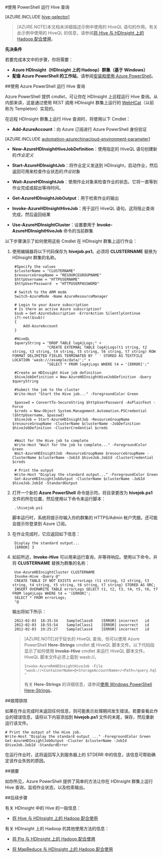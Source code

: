 <properties
   pageTitle="在 HDInsight 中将 Hadoop Hive 与 PowerShell 配合使用 | Microsoft Azure"
   description="使用 PowerShell 在 HDInsight 上的 Hadoop 中运行 Hive 查询。"
   services="hdinsight"
   documentationCenter=""
   authors="Blackmist"
   manager="paulettm"
   editor="cgronlun"
	tags="azure-portal"/>

<tags
	ms.service="hdinsight"
	ms.date="11/02/2015"
	wacn.date="01/07/2016"/>

#使用 PowerShell 运行 Hive 查询

[AZURE.INCLUDE [hive-selector](../includes/hdinsight-selector-use-hive.md)]

> [AZURE.NOTE]本文档未详细描述示例中使用的 HiveQL 语句的作用。有关此示例中使用的 HiveQL 的信息，请参阅[将 Hive 与 HDInsight 上的 Hadoop 配合使用](/documentation/articles/hdinsight-use-hive)。


<a id="prereq"></a>
**先决条件**

若要完成本文中的步骤，你将需要：

- **Azure HDInsight（HDInsight 上的 Hadoop）群集（基于 Windows）** 
- **配备 Azure PowerShell 的工作站**。请参阅[安装和使用 Azure PowerShell](/documentation/articles/powershell-install-configure)。


##<a id="powershell"></a>使用 Azure PowerShell 运行 Hive 查询

Azure PowerShell 提供 *cmdlet*，可让你在 HDInsight 上远程运行 Hive 查询。从内部来讲，这是通过使用 REST 调用 HDInsight 群集上运行的 [WebHCat](https://cwiki.apache.org/confluence/display/Hive/WebHCat)（以前称为 Templeton）实现的。

在远程 HDInsight 群集上运行 Hive 查询时，将使用以下 Cmdlet：

* **Add-AzureAccount**：向 Azure 订阅进行 Azure PowerShell 身份验证

[AZURE.INCLUDE [automation-azurechinacloud-environment-parameter](../includes/automation-azurechinacloud-environment-parameter.md)]

* **New-AzureHDInsightHiveJobDefinition**：使用指定的 HiveQL 语句创建新的*作业定义*

* **Start-AzureHDInsightJob**：将作业定义发送到 HDInsight，启动作业，然后返回可用来检查作业状态的*作业*对象

* **Wait-AzureHDInsightJob**：使用作业对象来检查作业的状态。它将一直等到作业完成或超出等待时间。

* **Get-AzureHDInsightJobOutput**：用于检索作业的输出

* **Invoke-AzureHDInsightHiveJob**：用于运行 HiveQL 语句。这将阻止查询完成，然后返回结果

* **Use-AzureHDInsightCluster**：设置要用于 **Invoke-AzureHDInsightHiveJob** 命令的当前群集

以下步骤演示了如何使用这些 Cmdlet 在 HDInsight 群集上运行作业：

1. 使用编辑器将以下代码保存为 **hivejob.ps1**。必须将 **CLUSTERNAME** 替换为 HDInsight 群集的名称。

		#Specify the values
		$clusterName = "CLUSTERNAME"
		$resourceGroupName = "RESOURCEGROUPNAME"
		$httpUsername = "HTTPUSERNAME"
		$httpUserPassword  = "HTTPUSERPASSWORD"

		# Switch to the ARM mode
		Switch-AzureMode -Name AzureResourceManager
		
		# Login to your Azure subscription
		# Is there an active Azure subscription?
		$sub = Get-AzureSubscription -ErrorAction SilentlyContinue
		if(-not($sub))
		{
		    Add-AzureAccount
		}

		#HiveQL
		$queryString = "DROP TABLE log4jLogs;" +
				       "CREATE EXTERNAL TABLE log4jLogs(t1 string, t2 string, t3 string, t4 string, t5 string, t6 string, t7 string) ROW FORMAT DELIMITED FIELDS TERMINATED BY ' ' STORED AS TEXTFILE LOCATION 'wasb:///example/data/';" +
				       "SELECT * FROM log4jLogs WHERE t4 = '[ERROR]';"

		#Create an HDInsight Hive job definition
		$hiveJobDefinition = New-AzureHDInsightHiveJobDefinition -Query $queryString 

		#Submit the job to the cluster
		Write-Host "Start the Hive job..." -ForegroundColor Green

		$passwd = ConvertTo-SecureString $httpUserPassword -AsPlainText -Force
		$creds = New-Object System.Management.Automation.PSCredential ($httpUsername, $passwd)
		$hiveJob = Start-AzureHDInsightJob -ResourceGroupName $resourceGroupName -ClusterName $clusterName -JobDefinition $hiveJobDefinition -ClusterCredential $creds


		#Wait for the Hive job to complete
		Write-Host "Wait for the job to complete..." -ForegroundColor Green
		Wait-AzureHDInsightJob -ResourceGroupName $resourceGroupName -ClusterName $clusterName -JobId $hiveJob.JobId -ClusterCredential $creds

		# Print the output
		Write-Host "Display the standard output..." -ForegroundColor Green
		Get-AzureHDInsightJobOutput -ClusterName $clusterName -JobId $hiveJob.JobId -StandardOutput
            
2. 打开一个新的 **Azure PowerShell** 命令提示符。将目录更改为 **hivejob.ps1** 文件的所在位置，然后使用以下命令来运行脚本：

		.\hivejob.ps1

    脚本运行时，系统将提示你输入你的群集的 HTTPS/Admin 帐户凭据。还可能会提示你登录到 Azure 订阅。
    
7. 在作业完成时，它应返回如下信息：

		Display the standard output...
		[ERROR]	3

4. 如前所述，**Invoke-Hive** 可以用来运行查询，并等待响应。使用以下命令，并将 **CLUSTERNAME** 替换为群集的名称：

        Use-AzureHDInsightCluster CLUSTERNAME
		Invoke-Hive -Query @"
		CREATE TABLE IF NOT EXISTS errorLogs (t1 string, t2 string, t3 string, t4 string, t5 string, t6 string, t7 string) STORED AS ORC;
		INSERT OVERWRITE TABLE errorLogs SELECT t1, t2, t3, t4, t5, t6, t7 FROM log4jLogs WHERE t4 = '[ERROR]';
		SELECT * FROM errorLogs;
		"@

	输出将如下所示：

		2012-02-03	18:35:34	SampleClass0	[ERROR]	incorrect	id
		2012-02-03	18:55:54	SampleClass1	[ERROR]	incorrect	id
		2012-02-03	19:25:27	SampleClass4	[ERROR]	incorrect	id

	> [AZURE.NOTE]对于较长的 HiveQL 查询，你可以使用 Azure PowerShell **Here-Strings** cmdlet 或 HiveQL 脚本文件。以下代码段显示了如何使用 **Invoke-Hive** cmdlet 来运行 HiveQL 脚本文件。HiveQL 脚本文件必须上载到 wasb://。
	>
	> `Invoke-AzureRmHDInsightHiveJob -File "wasb://<ContainerName>@<StorageAccountName>/<Path>/query.hql"`
	>
	> 有关 **Here-Strings** 的详细信息，请参阅<a href="http://technet.microsoft.com/zh-cn/library/ee692792.aspx" target="_blank">使用 Windows PowerShell Here-Strings</a>。

##<a id="troubleshooting"></a>故障排除

如果在作业完成时未返回任何信息，则可能表示处理期间发生错误。若要查看此作业的错误信息，请将以下内容添加到 **hivejob.ps1** 文件的末尾，保存，然后重新运行该文件。

	# Print the output of the Hive job.
	Write-Host "Display the standard output ..." -ForegroundColor Green
	Get-AzureHDInsightJobOutput -Cluster $clusterName -JobId $hiveJob.JobId -StandardError

在运行作业时，这将返回写入到服务器上的 STDERR 中的信息，该信息可帮助确定该作业失败的原因。

##<a id="summary"></a>摘要

如你所见，Azure PowerShell 提供了简单的方法让你在 HDInsight 群集上运行 Hive 查询，监视作业状态，以及检索输出。

##<a id="nextsteps"></a>后续步骤

有关 HDInsight 中的 Hive 的一般信息：

* [将 Hive 与 HDInsight 上的 Hadoop 配合使用](/documentation/articles/hdinsight-use-hive)

有关 HDInsight 上的 Hadoop 的其他使用方法的信息：

* [将 Pig 与 HDInsight 上的 Hadoop 配合使用](/documentation/articles/hdinsight-use-pig)

* [将 MapReduce 与 HDInsight 上的 Hadoop 配合使用](/documentation/articles/hdinsight-use-mapreduce)

<!---HONumber=Mooncake_1207_2015-->